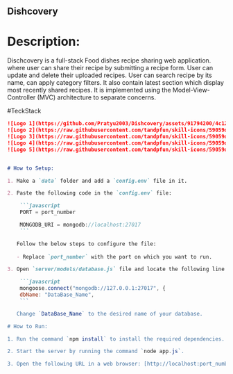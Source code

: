 ## Dishcovery ##

# Description:

Dischcovery is a full-stack Food dishes recipe sharing web application.
where user can share their recipe by submitting a recipe form.
User can update and delete their uploaded recipes. User can search recipe by its name, can apply category filters.
It also contain latest section which display most recently shared recipes.
It is implemented using the Model-View-Controller (MVC) architecture to separate concerns. 


#TeckStack 

```markdown
![Logo 1](https://github.com/Pratyu2003/Dishcovery/assets/91794200/4c120dca-fb36-4849-822a-e58e26cf5dfe)
![Logo 2](https://raw.githubusercontent.com/tandpfun/skill-icons/59059d9d1a2c092696dc66e00931cc1181a4ce1f/icons/Bootstrap.svg)
![Logo 3](https://raw.githubusercontent.com/tandpfun/skill-icons/59059d9d1a2c092696dc66e00931cc1181a4ce1f/icons/JavaScript.svg)
![Logo 4](https://raw.githubusercontent.com/tandpfun/skill-icons/59059d9d1a2c092696dc66e00931cc1181a4ce1f/icons/NodeJS-Light.svg)
![Logo 5](https://raw.githubusercontent.com/tandpfun/skill-icons/59059d9d1a2c092696dc66e00931cc1181a4ce1f)


# How to Setup:

1. Make a `data` folder and add a `config.env` file in it.

2. Paste the following code in the `config.env` file:

    ```javascript
    PORT = port_number

    MONGODB_URI = mongodb://localhost:27017
    ```

   Follow the below steps to configure the file:
   
   - Replace `port_number` with the port on which you want to run.

3. Open `server/models/database.js` file and locate the following line:

    ```javascript
    mongoose.connect("mongodb://127.0.0.1:27017", {
    dbName: "DataBase_Name",
    ```

   Change `DataBase_Name` to the desired name of your database.

# How to Run:

1. Run the command `npm install` to install the required dependencies.

2. Start the server by running the command `node app.js`.

3. Open the following URL in a web browser: [http://localhost:port_number/]
